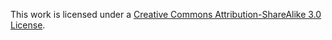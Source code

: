 This work is licensed under a [Creative Commons Attribution-ShareAlike 3.0 License](https://creativecommons.org/licenses/by-sa/3.0/legalcode).
